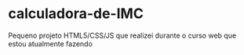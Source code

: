 # calculadora-de-IMC

Pequeno projeto HTML5/CSS/JS que realizei durante o curso web que estou atualmente fazendo
